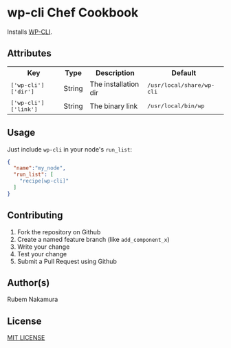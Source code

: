 wp-cli Chef Cookbook
===============
Installs [WP-CLI](http://wp-cli.org/).


Attributes
----------
<table>
  <tr>
    <th>Key</th>
    <th>Type</th>
    <th>Description</th>
    <th>Default</th>
  </tr>
  <tr>
    <td><tt>['wp-cli']['dir']</tt></td>
    <td>String</td>
    <td>The installation dir</td>
    <td><tt>/usr/local/share/wp-cli</tt></td>
  </tr>
  <tr>
    <td><tt>['wp-cli']['link']</tt></td>
    <td>String</td>
    <td>The binary link</td>
    <td><tt>/usr/local/bin/wp</tt></td>
  </tr>
</table>

Usage
-----
Just include `wp-cli` in your node's `run_list`:

```json
{
  "name":"my_node",
  "run_list": [
    "recipe[wp-cli]"
  ]
}
```

Contributing
------------
1. Fork the repository on Github
2. Create a named feature branch (like `add_component_x`)
3. Write your change
4. Test your change
5. Submit a Pull Request using Github

Author(s)
---------
Rubem Nakamura

License
-------
[MIT LICENSE](http://opensource.org/licenses/MIT)
